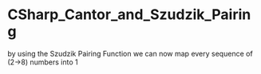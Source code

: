 # CSharp_Cantor_and_Szudzik_Pairing
by using the Szudzik Pairing Function we can now map every sequence of (2->8) numbers into 1
